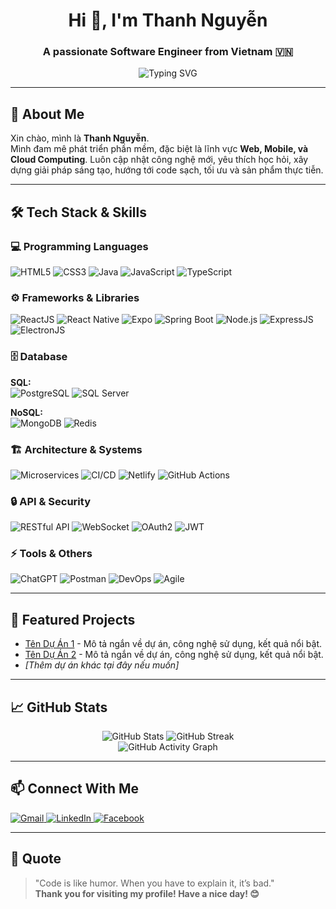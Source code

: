 <h1 align="center">Hi 👋, I'm Thanh Nguyễn</h1>
<h3 align="center">A passionate Software Engineer from Vietnam 🇻🇳</h3>

<p align="center">
  <img src="https://readme-typing-svg.demolab.com?font=Fira+Code&pause=1000&color=36BCF7&center=true&vCenter=true&width=450&lines=Welcome+to+my+GitHub+Profile!;Coding+is+my+passion;Always+learning+new+things!" alt="Typing SVG" />
</p>

---

## 👋 About Me

Xin chào, mình là **Thanh Nguyễn**.  
Mình đam mê phát triển phần mềm, đặc biệt là lĩnh vực **Web, Mobile, và Cloud Computing**. Luôn cập nhật công nghệ mới, yêu thích học hỏi, xây dựng giải pháp sáng tạo, hướng tới code sạch, tối ưu và sản phẩm thực tiễn.

---

## 🛠️ Tech Stack & Skills

### 💻 Programming Languages
![HTML5](https://img.shields.io/badge/-HTML5-E34F26?style=flat-square&logo=html5&logoColor=white)
![CSS3](https://img.shields.io/badge/-CSS3-1572B6?style=flat-square&logo=css3)
![Java](https://img.shields.io/badge/-Java-007396?style=flat-square&logo=java)
![JavaScript](https://img.shields.io/badge/-JavaScript-F7B93E?style=flat-square&logo=javascript)
![TypeScript](https://img.shields.io/badge/-TypeScript-3178C6?style=flat-square&logo=typescript)

### ⚙️ Frameworks & Libraries
![ReactJS](https://img.shields.io/badge/-React-61DAFB?style=flat-square&logo=react)
![React Native](https://img.shields.io/badge/-React_Native-61DAFB?style=flat-square&logo=react)
![Expo](https://img.shields.io/badge/-Expo-000020?style=flat-square&logo=expo)
![Spring Boot](https://img.shields.io/badge/-Spring_Boot-6DB33F?style=flat-square&logo=spring-boot)
![Node.js](https://img.shields.io/badge/-Node.js-339933?style=flat-square&logo=nodedotjs)
![ExpressJS](https://img.shields.io/badge/-Express.js-000000?style=flat-square&logo=express)
![ElectronJS](https://img.shields.io/badge/-Electron-47848F?style=flat-square&logo=electron)

### 🗄️ Database
**SQL:**  
![PostgreSQL](https://img.shields.io/badge/-PostgreSQL-4169E1?style=flat-square&logo=postgresql)
![SQL Server](https://img.shields.io/badge/-SQL_Server-CC2927?style=flat-square&logo=microsoft-sql-server)
<!-- Thêm các database SQL khác nếu có -->

**NoSQL:**  
![MongoDB](https://img.shields.io/badge/-MongoDB-47A248?style=flat-square&logo=mongodb)
![Redis](https://img.shields.io/badge/-Redis-DC382D?style=flat-square&logo=redis)

### 🏗️ Architecture & Systems
![Microservices](https://img.shields.io/badge/-Microservices-15AABF?style=flat-square&logo=docker)
![CI/CD](https://img.shields.io/badge/-CI/CD-3DDC84?style=flat-square&logo=github-actions)
![Netlify](https://img.shields.io/badge/-Netlify-00C7B7?style=flat-square&logo=netlify)
![GitHub Actions](https://img.shields.io/badge/-GitHub%20Actions-2088FF?style=flat-square&logo=github-actions)

### 🔒 API & Security
![RESTful API](https://img.shields.io/badge/-RESTful_API-6C3483?style=flat-square&logo=api)
![WebSocket](https://img.shields.io/badge/-WebSocket-FF6F00?style=flat-square&logo=websocket)
![OAuth2](https://img.shields.io/badge/-OAuth2-006400?style=flat-square&logo=oauth)
![JWT](https://img.shields.io/badge/-JWT-000000?style=flat-square&logo=json-web-tokens)

### ⚡ Tools & Others
![ChatGPT](https://img.shields.io/badge/-ChatGPT-10A37F?style=flat-square&logo=openai)
![Postman](https://img.shields.io/badge/-Postman-FF6C37?style=flat-square&logo=postman)
![DevOps](https://img.shields.io/badge/-DevOps-0078D7?style=flat-square&logo=azuredevops)
![Agile](https://img.shields.io/badge/-Agile/Scrum-29B6F6?style=flat-square&logo=scrumalliance)
<!-- Thêm/bớt badge nếu muốn -->

---

## 📌 Featured Projects

<!-- Gợi ý: Đưa link trực tiếp, mô tả ngắn gọn, có thể thêm icon dự án -->
- [Tên Dự Án 1](https://github.com/hoctrohoangthanh/project1) - Mô tả ngắn về dự án, công nghệ sử dụng, kết quả nổi bật.
- [Tên Dự Án 2](https://github.com/hoctrohoangthanh/project2) - Mô tả ngắn về dự án, công nghệ sử dụng, kết quả nổi bật.
- _[Thêm dự án khác tại đây nếu muốn]_

---

## 📈 GitHub Stats

<p align="center">
  <img src="https://github-readme-stats.vercel.app/api?username=Thanh123st&show_icons=true&theme=radical" alt="GitHub Stats" />
  <img src="https://github-readme-streak-stats.herokuapp.com/?user=Thanh123st&theme=radical" alt="GitHub Streak" />
  <br/>
  <img src="https://github-readme-activity-graph.cyclic.app/graph?username=Thanh123st&theme=react-dark" alt="GitHub Activity Graph" />
</p>

---

## 📫 Connect With Me

<p align="left">
  <a href="mailto:hoctrohoangthanh@gmail.com" target="_blank">
    <img src="https://img.shields.io/badge/-Gmail-D14836?style=flat-square&logo=gmail&logoColor=white" alt="Gmail" />
  </a>
  <a href="www.linkedin.com/in/thanh-nguyễn-aaab0836a" target="_blank">
    <img src="https://img.shields.io/badge/-LinkedIn-0077B5?style=flat-square&logo=linkedin&logoColor=white" alt="LinkedIn" />
  </a>
  <a href="https://www.facebook.com/nguyen.thanh.929165" target="_blank">
    <img src="https://img.shields.io/badge/-Facebook-1877F2?style=flat-square&logo=facebook&logoColor=white" alt="Facebook" />
  </a>

  <!-- Thêm các kênh khác nếu cần -->
</p>

---

## 📝 Quote

> "Code is like humor. When you have to explain it, it’s bad."  
> **Thank you for visiting my profile! Have a nice day! 😊**

<!-- 
Chú thích: 
- Thay thế hoặc bổ sung thông tin cá nhân, dự án ở các vị trí đã ghi chú.
- Có thể đổi câu quote hoặc bổ sung thêm mục nếu muốn.
-->
